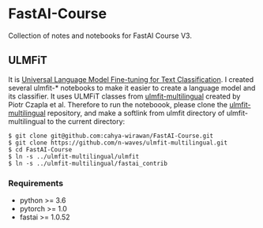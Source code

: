 # FastAI-Course
Collection of notes and notebooks for FastAI Course V3.
## ULMFiT
It is [Universal Language Model Fine-tuning for Text Classification](https://arxiv.org/abs/1801.06146). 
I created several ulmfit-* notebooks to make it easier to create a language model and its classifier. 
It uses ULMFiT classes from [ulmfit-multilingual](https://github.com/n-waves/ulmfit-multilingual) 
created by Piotr Czapla et al. Therefore to run the noteboook, please clone the 
[ulmfit-multilingual](https://github.com/n-waves/ulmfit-multilingual) repository, and make a softlink
from ulmfit directory of ulmfit-multilingual to the current directory:

```
$ git clone git@github.com:cahya-wirawan/FastAI-Course.git
$ git clone https://github.com/n-waves/ulmfit-multilingual.git
$ cd FastAI-Course
$ ln -s ../ulmfit-multilingual/ulmfit
$ ln -s ../ulmfit-multilingual/fastai_contrib
```
### Requirements
- python >= 3.6
- pytorch >= 1.0
- fastai >= 1.0.52
